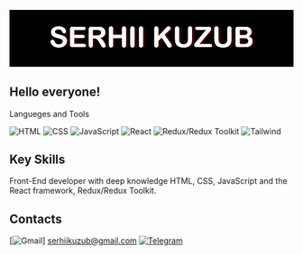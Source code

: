 [![Header](https://github.com/SnarlSkv/snarlskv/blob/main/assets/serhiikuzub.png)](https://github.com/SnarlSkv)

## Hello everyone! 

Langueges and Tools

![HTML](https://img.shields.io/badge/-Html-090909?style=for-the-badge&logo=html)
![CSS](https://img.shields.io/badge/-Css-090909?style=for-the-badge&logo=css)
![JavaScript](https://img.shields.io/badge/-JavaScript-090909?style=for-the-badge&logo=JavaScript)
![React](https://img.shields.io/badge/-React-090909?style=for-the-badge&logo=React)
![Redux/Redux Toolkit](https://img.shields.io/badge/-React-090909?style=for-the-badge&logo=React)
![Tailwind](https://img.shields.io/badge/-React-090909?style=for-the-badge&logo=tailwind)

## Key Skills
Front-End developer with deep knowledge HTML, CSS, 
JavaScript and the React framework, Redux/Redux Toolkit.

## Contacts
[![Gmail](https://img.shields.io/badge/-Gmail-090909?style=for-the-badge&logo=gmail&logoColor=27A0D9)] serhiikuzub@gmail.com
[![Telegram](https://img.shields.io/badge/-Telegram-090909?style=for-the-badge&logo=telegram&logoColor=27A0D9)](https://t.me/@serhiikuzub)
